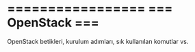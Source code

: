 =================
=== OpenStack ===
=================

OpenStack betikleri, kurulum adımları, sık kullanılan komutlar vs. 
